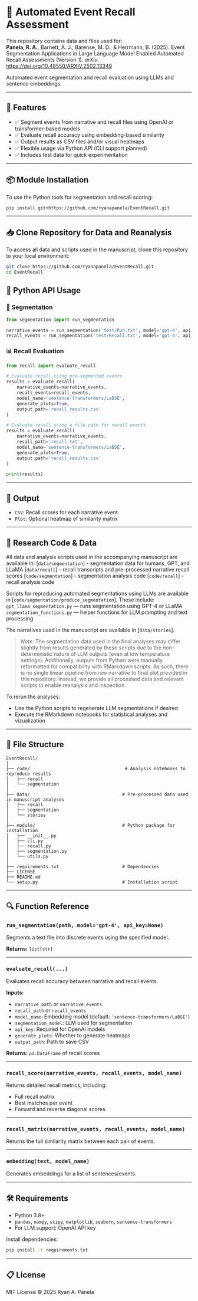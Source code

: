# 🧠 Automated Event Recall Assessment
This repository contains data and files used for:\
**Panela, R. A.**, Barnett, A. J., Barense, M. D., & Herrmann, B. (2025). Event Segmentation Applications in Large Language Model Enabled Automated Recall Assessments (Version 1). *arXiv*. https://doi.org/10.48550/ARXIV.2502.13349

Automated event segmentation and recall evaluation using LLMs and sentence embeddings.

---

## 🚀 Features

- ✅ Segment events from narrative and recall files using OpenAI or transformer-based models
- ✅ Evaluate recall accuracy using embedding-based similarity
- ✅ Output results as CSV files and/or visual heatmaps
- ✅ Flexible usage via Python API (CLI support planned)
- ✅ Includes test data for quick experimentation

---

## 📦 Module Installation

To use the Python tools for segmentation and recall scoring:

```bash
pip install git+https://github.com/ryanapanela/EventRecall.git
```

---

## 📥 Clone Repository for Data and Reanalysis

To access all data and scripts used in the manuscript, clone this repository to your local environment:

```bash
git clone https://github.com/ryanapanela/EventRecall.git
cd EventRecall
```

## 🐍 Python API Usage

### 📘 Segmentation

```python
from segmentation import run_segmentation

narrative_events = run_segmentation('test/Run.txt', model='gpt-4', api_key='sk-...')
recall_events = run_segmentation('test/Recall.txt', model='gpt-4', api_key='sk-...')
```

### 📊 Recall Evaluation

```python
from recall import evaluate_recall

# Evaluate recall using pre-segmented events
results = evaluate_recall(
    narrative_events=narrative_events,
    recall_events=recall_events,
    model_name='sentence-transformers/LaBSE',
    generate_plots=True,
    output_path='recall_results.csv'
)

# Evaluate recall using a file path for recall events
results = evaluate_recall(
    narrative_events=narrative_events,
    recall_path='recall.txt',
    model_name='sentence-transformers/LaBSE',
    generate_plots=True,
    output_path='recall_results.csv'
)

print(results)
```

---

## 📁 Output

- `CSV`: Recall scores for each narrative event
- `Plot`: Optional heatmap of similarity matrix

---

## 🧪 Research Code & Data
All data and analysis scripts used in the accompanying manuscript are available in:
[`data/segmentation`] - segmentation data for humans, GPT, and LLaMA
[`data/recall`] - recall transcripts and pre-processed narrative recall scores
[`code/segmentation`] - segmentation analysis code
[`code/recall`] - recall analysis code

Scripts for reproducing automated segmentations using LLMs are available in [`code/segmentation/produce_segmentation`]. These include:
`gpt_llama_segmentation.py` — runs segmentation using GPT-4 or LLaMA
`segmentation_functions.py` — helper functions for LLM prompting and text processing

The narratives used in the manuscript are available in [`data/stories`].

>*Note:* The segmentation data used in the final analyses may differ slightly from results generated by these scripts due to the non-deterministic nature of LLM outputs (even at low temperature settings). Additionally, outputs from Python were manually reformatted for compatibility with RMarkdown scripts. As such, there is no single linear pipeline from raw narrative to final plot provided in this repository. Instead, we provide all processed data and relevant scripts to enable reanalysis and inspection.

To rerun the analyses:
- Use the Python scripts to regenerate LLM segmentations if desired
- Execute the RMarkdown notebooks for statistical analyses and vizualization
---

## 🧩 File Structure

```
EventRecall/
│
├── code/                                    # Analysis notebooks to reproduce results
│   ├── recall
│   └── segmentation
│
├── data/                                   # Pre-processed data used in manuscript analyses
│   ├── recall                              
│   ├── segmentation
│   └── stories
│
├── module/                                 # Python package for installation
│   ├── __init__.py
│   ├── cli.py
│   ├── recall.py                              
│   ├── segmentation.py                     
│   └── utils.py       
│                     
├── requirements.txt                        # Dependencies
├── LICENSE
├── README.md                        
└── setup.py                                # Installation script                                
```

---

## 🔍 Function Reference

### `run_segmentation(path, model='gpt-4', api_key=None)`
Segments a text file into discrete events using the specified model.

**Returns:** `list[str]`

---

### `evaluate_recall(...)`
Evaluates recall accuracy between narrative and recall events.

**Inputs:**
- `narrative_path` or `narrative_events`
- `recall_path` or `recall_events`
- `model_name`: Embedding model (default: `'sentence-transformers/LaBSE'`)
- `segmentation_model`: LLM used for segmentation
- `api_key`: Required for OpenAI models
- `generate_plots`: Whether to generate heatmaps
- `output_path`: Path to save CSV

**Returns:** `pd.DataFrame` of recall scores

---

### `recall_score(narrative_events, recall_events, model_name)`
Returns detailed recall metrics, including:
- Full recall matrix
- Best matches per event
- Forward and reverse diagonal scores

---

### `recall_matrix(narrative_events, recall_events, model_name)`
Returns the full similarity matrix between each pair of events.

---

### `embedding(text, model_name)`
Generates embeddings for a list of sentences/events.

---

## 🛠 Requirements

- Python 3.8+
- `pandas`, `numpy`, `scipy`, `matplotlib`, `seaborn`, `sentence-transformers`
- For LLM support: OpenAI API key

Install dependencies:
```bash
pip install -r requirements.txt
```

---

## 📋 License

MIT License © 2025 Ryan A. Panela